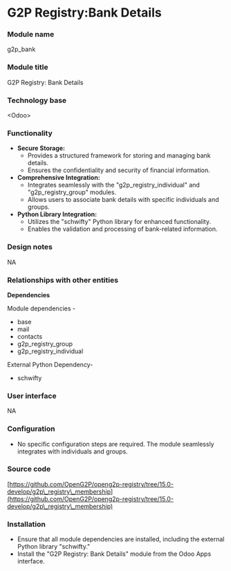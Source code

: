 # G2P Registry:Bank Details

### Module name

g2p\_bank

### Module title

G2P Registry: Bank Details

### Technology base

\<Odoo>

### Functionality



* **Secure Storage:**    &#x20;
  * Provides a structured framework for storing and managing bank details.
  * Ensures the confidentiality and security of financial information.
* **Comprehensive Integration:**
  * Integrates seamlessly with the "g2p\_registry\_individual" and "g2p\_registry\_group" modules.
  * Allows users to associate bank details with specific individuals and groups.
* **Python Library Integration:**
  * Utilizes the "schwifty" Python library for enhanced functionality.
  * Enables the validation and processing of bank-related information.

### Design notes

NA

### Relationships with other entities

**Dependencies**

Module dependencies -&#x20;

* base
* mail
* contacts
* g2p\_registry\_group
* g2p\_registry\_individual

External Python Dependency-&#x20;

* schwifty

### User interface

NA

### Configuration

* No specific configuration steps are required. The module seamlessly integrates with individuals and groups.

### Source code

[https://github.com/OpenG2P/openg2p-registry/tree/15.0-develop/g2p\_registry\_membership](https://github.com/OpenG2P/openg2p-registry/tree/15.0-develop/g2p\_registry\_membership)

### Installation

* Ensure that all module dependencies are installed, including the external Python library "schwifty."
* Install the "G2P Registry: Bank Details" module from the Odoo Apps interface.
